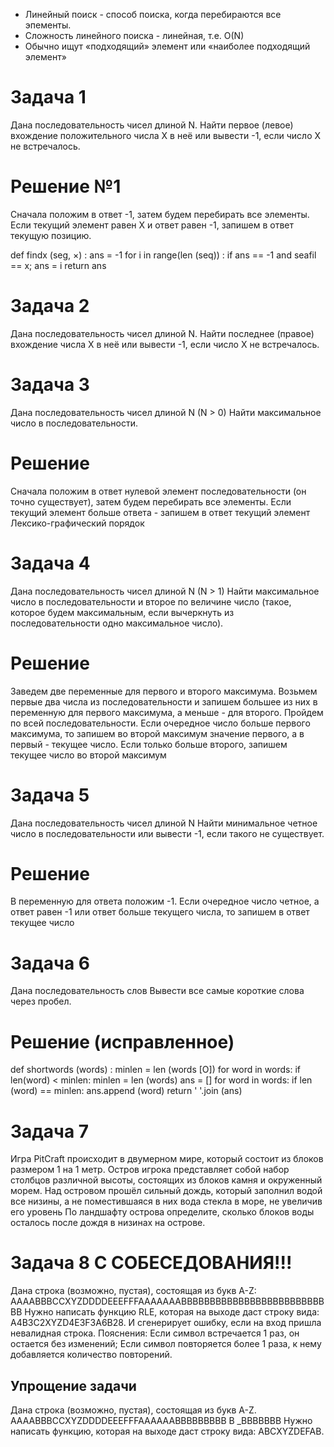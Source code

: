 - Линейный поиск - способ поиска, когда перебираются все эпементы.
- Сложность линейного поиска - линейная, т.е. O(N)
- Обычно ищут «подходящий» элемент или «наиболее подходящий элемент»

# Задача 1
Дана последовательность чисел длиной N.
Найти первое (левое) вхождение положительного числа X в неё или вывести -1, если число Х не встречалось.

# Решение №1
Сначала положим в ответ -1, затем будем перебирать все элементы.
Если текущий элемент равен Х и ответ равен -1, запишем в ответ текущую позицию.

def findx (seg, ×) :
ans = -1
for i in range(len (seq)) :
    if ans == -1 and seafil == x;
        ans = i
return ans

# Задача 2
Дана последовательность чисел длиной N.
Найти последнее (правое) вхождение числа Х в неё или вывести -1, если число Х не встречалось.

# Задача 3
Дана последовательность чисел длиной N (N > 0)
Найти максимальное число в последовательности.

# Решение 
Сначала положим в ответ нулевой элемент последовательности (он точно существует), затем будем перебирать все элементы.
Если текущий элемент больше ответа - запишем в ответ текущий элемент
Лексико-графический порядок

# Задача 4
Дана последовательность чисел длиной N (N > 1)
Найти максимальное число в последовательности и второе по величине число (такое, которое будем максимальным, если вычеркнуть из последовательности одно максимальное число).

# Решение 
Заведем две переменные для первого и второго максимума. Возьмем первые два числа из последовательности и запишем большее из них в переменную для первого максимума, а меньше - для второго.
Пройдем по всей последовательности. Если очередное число больше первого максимума, то запишем во второй максимум значение первого, а в первый - текущее число. Если только больше второго, запишем текущее число во второй максимум

# Задача 5
Дана последовательность чисел длиной N
Найти минимальное четное число в последовательности или вывести -1, если такого не существует.

# Решение 
В переменную для ответа положим -1. Если очередное число четное, а ответ равен -1 или ответ больше текущего числа, то запишем в ответ
текущее число

# Задача 6
Дана последовательность слов
Вывести все самые короткие слова через пробел.

# Решение (исправленное)
def shortwords (words) :
minlen = len (words [O])
    for word in words:
        if len(word) < minlen:
            minlen = len (words)
    ans = []
    for word in words:
        if len (word) == minlen:
            ans.append (word)
return ' '.join (ans)

# Задача 7
Игра PitCraft происходит в двумерном мире, который состоит из блоков размером 1 на 1 метр. Остров игрока представляет собой набор столбцов различной высоты, состоящих из блоков камня и окруженный морем. Над островом прошёл сильный дождь, который заполнил водой все низины, а не поместившаяся в них вода стекла в море, не увеличив его уровень
По ландшафту острова определите, сколько блоков воды осталось после дождя в низинах на острове.

# Задача 8 C CОБЕСЕДОВАНИЯ!!!
Дана строка (возможно, пустая), состоящая из букв А-Z:
AAAABBBCCXYZDDDDEEEFFFAAAAAAABBBBBBBBBBBBBBBBBBBBBBBBBBB
Нужно написать функцию RLE, которая на выходе даст строку вида:
A4B3C2XYZD4E3F3A6B28. И сгенерирует ошибку, если на вход пришла невалидная строка.
Пояснения: Если символ встречается 1 раз, он остается без изменений; Если символ повторяется более 1 раза, к нему добавляется количество повторений.

## Упрощение задачи
Дана строка (возможно, пустая), состоящая из букв А-Z.
AAAABBBCCXYZDDDDEEEFFFAAAAAABBBBBBBBB
В
_BBBBBBB
Нужно написать функцию, которая на выходе даст строку вида:
ABCXYZDEFAB.